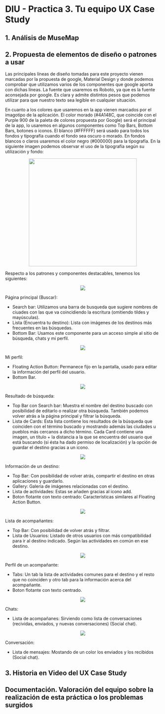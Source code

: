 # DIU - Practica 3. Tu	equipo	UX	Case	Study

## 1. Análisis de MuseMap   


## 2. Propuesta de elementos de diseño o patrones a usar 
Las principales líneas de diseño tomadas para este proyecto vienen marcadas por la propuesta de google, Material Design y donde podemos comprobar que utilizamos varios de los componentes que google aporta con dichas líneas. La fuente que usaremos es Roboto, ya que es la fuente aconsejada por google. Es clara y admite distintos pesos que podemos utilizar para que nuestro texto sea legible en cualquier situación.

En cuanto a los colores que usaremos en la app vienen marcados por el imagotipo de la aplicación. El color morado (#4A148C, que coincide con el Purple 900 de la paleta de colores propuesta por Google) será el principal de la app, lo usaremos en algunos componentes como Top Bars, Bottom Bars, botones o iconos. El blanco (#FFFFFF) será usado para todos los fondos y tipografía cuando el fondo sea oscuro o morado. En fondos blancos o claros usaremos el color negro (#000000) para la tipografía. En la siguiente imagen podemos observar el uso de la tipografía según su utilización y fondo:

<p align="center">
  <img height="350" src="Tipografia&Colores.png">
</p>

Respecto a los patrones y componentes destacables, tenemos los siguientes:

<p align="center">
  <img src="../P2/Bocetos/Principal.png"/>
</p>

Página principal (Buscar):
  - Search bar: Utilizamos una barra de busqueda que sugiere nombres de ciuades con las que va coincidiendo la escritura (omitiendo tildes y mayúsculas).
  - Lista (Encuentra tu destino): Lista con imágenes de los destinos más frecuentes en las búsquedas.
  - Bottom Bar: Usamos este componente para un acceso simple al sitio de búsqueda, chats y mi perfil.
 
 
<p align="center">
  <img src="../P2/Bocetos/MiPerfil.png"/>
</p>

Mi perfil:
  - Floating Action Button: Permanece fijo en la pantalla, usado para editar la información del perfil del usuario.
  - Bottom Bar.


<p align="center">
  <img src="../P2/Bocetos/Busqueda.png"/>
</p>

Resultado de búsqueda:
  - Top Bar con Search bar: Muestra el nombre del destino buscado con posibilidad de editarlo o realizar otra búsqueda. También podemos volver atrás a la página principal y filtrar la búsqueda.
  - Lista de Cards: Esta lista contiene los resultados de la búsqueda que coinciden con el término buscado y mostrando además las ciudades u pueblos más cercanos a dicho término. Cada Card contiene una imagen, un titulo + la distancia a la que se encuentra del usuario que está buscando (si ésta ha dado permiso de localización) y la opción de guardar el destino gracias a un icono.


<p align="center">
  <img src="../P2/Bocetos/Informacion.png"/>
</p>

Información de un destino:
  - Top Bar: Con posibilidad de volver atrás, compartir el destino en otras aplicaciones y guardarlo.
  - Gallery: Galeria de imágenes relacionadas con el destino.
  - Lista de actividades: Estas se añaden gracias al icono add.
  - Boton flotante con texto centrado: Características similares al Floating Action Button.


<p align="center">
  <img src="../P2/Bocetos/ListaAcompañante.png"/>
</p>

Lista de acompañantes:
  - Top Bar: Con posibilidad de volver atrás y filtrar.
  - Lista de Usuarios: Listado de otros usuarios con más compatibilidad para ir al destino indicado. Según las actividades en común en ese destino.


<p align="center">
  <img src="../P2/Bocetos/PerfilAcompañante.png"/>
</p>

Perfil de un acompañante:
  - Tabs: Un tab la lista de actividades comunes para el destino y el resto que no coinciden y otro tab para la información acerca del acompañante.
  - Boton flotante con texto centrado.

<p align="center">
  <img src="../P2/Bocetos/Chats.png"/>
</p>

Chats:
  - Lista de acompañanes: Sirviendo como lista de conversaciones (recividas, enviados, y nuevas conversaciones) (Social chat).


<p align="center">
  <img src="../P2/Bocetos/Conversacion.png"/>
</p>

Conversación:
  - Lista de mensajes: Mostando de un color los enviados y los recibidos (Social chat).

  
## 3. Historia en Video del UX Case Study


## Documentación. Valoración del equipo sobre la realización de esta práctica o los problemas surgidos
